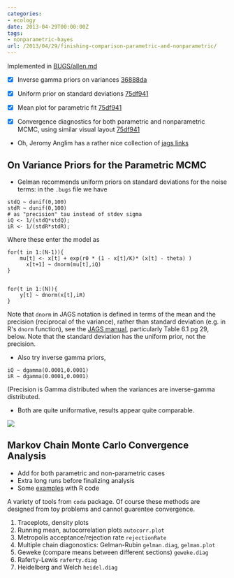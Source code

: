 ```yaml
---
categories:
- ecology
date: 2013-04-29T00:00:00Z
tags:
- nonparametric-bayes
url: /2013/04/29/finishing-comparison-parametric-and-nonparametric/
---
```


Implemented in [BUGS/allen.md](https://github.com/cboettig/nonparametric-bayes/blob/75df9413c016480f935867d88345ddaa36d07a82/inst/examples/BUGS/allen.md)

* [x] Inverse gamma priors on variances [36888da](https://github.com/cboettig/nonparametric-bayes/commit/36888da01d7e36e58fc15c671e858be6fcf8a02d)
* [x] Uniform prior on standard deviations [75df941](https://github.com/cboettig/nonparametric-bayes/commit/75df9413c016480f935867d88345ddaa36d07a82)
* [x] Mean plot for parametric fit [75df941](https://github.com/cboettig/nonparametric-bayes/commit/75df9413c016480f935867d88345ddaa36d07a82)
* [x] Convergence diagnostics for both parametric and nonparametric MCMC, using similar visual layout [75df941](https://github.com/cboettig/nonparametric-bayes/commit/75df9413c016480f935867d88345ddaa36d07a82)


* Oh, Jeromy Anglim has a rather nice collection of [jags links](http://jeromyanglim.blogspot.com/2012/04/getting-started-with-jags-rjags-and.html)

## On Variance Priors for the Parametric MCMC 

* Gelman recommends uniform priors on standard deviations for the noise terms: in the `.bugs` file we have

```
stdQ ~ dunif(0,100)
stdR ~ dunif(0,100)
# as "precision" tau instead of stdev sigma
iQ <- 1/(stdQ*stdQ);
iR <- 1/(stdR*stdR);
```

Where these enter the model as


```
for(t in 1:(N-1)){
    mu[t] <- x[t] + exp(r0 * (1 - x[t]/K)* (x[t] - theta) )
      x[t+1] ~ dnorm(mu[t],iQ)
}


for(t in 1:(N)){
    y[t] ~ dnorm(x[t],iR)
}
```

Note that `dnorm` in JAGS notation is defined in terms of the mean and the precision (reciprocal of the variance), rather than standard deviation (e.g. in R's `dnorm` function), see the [JAGS manual](http://ftp.iinet.net.au/pub/FreeBSD/distfiles/mcmc-jags/jags_user_manual.pdf), particularly Table 6.1 pg 29, below.  Note that the standard deviation has the uniform prior, not the precision.   

* Also try inverse gamma priors, 

```
iQ ~ dgamma(0.0001,0.0001)
iR ~ dgamma(0.0001,0.0001)
```

(Precision is Gamma distributed when the variances are inverse-gamma distributed.  


* Both are quite uniformative, results appear quite comparable. 


![](http://farm9.staticflickr.com/8119/8692697741_fa2dfb83b1_o.png)

## Markov Chain Monte Carlo Convergence Analysis

* Add for both parametric and non-parametric cases
* Extra long runs before finalizing analysis
* Some [examples](http://www.people.fas.harvard.edu/~plam/teaching/methods/convergence/convergence_print.pdf) with R code 

A variety of tools from `coda` package.  Of course these methods are designed from toy problems and cannot guarentee convergence.  

1. Traceplots, density plots
1. Running mean, autocorrelation plots `autocorr.plot`
1. Metropolis acceptance/rejection rate `rejectionRate` 
1. Multiple chain diagonostics: Gelman-Rubin `gelman.diag`, `gelman.plot`
1. Geweke (compare means between different sections) `geweke.diag`
1. Raferty-Lewis `raferty.diag`
1. Heidelberg and Welch `heidel.diag`

